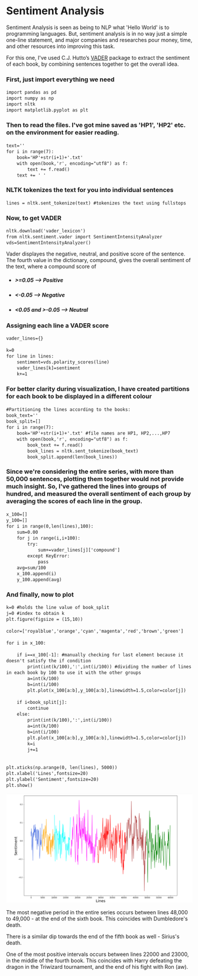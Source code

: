 # Sentiment Analysis

Sentiment Analysis is seen as being to NLP what 'Hello World' is to programming languages. But, sentiment analysis is in no way just a simple one-line statement, and major companies and researches pour money, time, and other resources into improving this task. 

For this one, I've used C.J. Hutto’s [VADER](https://github.com/cjhutto/vaderSentiment) package to extract the sentiment of each book, by combining sentences together to get the overall idea.  

### First, just import everything we need 
```
import pandas as pd
import numpy as np
import nltk
import matplotlib.pyplot as plt
```

### Then to read the files. I've got mine saved as 'HP1', 'HP2' etc. on the environment for easier reading. 
```
text=''
for i in range(7):
    book='HP'+str(i+1)+'.txt'
    with open(book,'r', encoding="utf8") as f:
        text += f.read()
    text += ' '
```

### NLTK tokenizes the text for you into individual sentences
```
lines = nltk.sent_tokenize(text) #tokenizes the text using fullstops
```

### Now, to get VADER
```
nltk.download('vader_lexicon')
from nltk.sentiment.vader import SentimentIntensityAnalyzer
vds=SentimentIntensityAnalyzer()
```

Vader displayes the negative, neutral, and positive score of the sentence. The fourth value in the dictionary, compound, gives the overall sentiment of the text, where a compound score of
* ##### >=0.05 --> Positive
* ##### <-0.05 --> Negative
* ##### <0.05 and >-0.05 --> Neutral

### Assigning each line a VADER score
````
vader_lines={}

k=0
for line in lines:
    sentiment=vds.polarity_scores(line)
    vader_lines[k]=sentiment  
    k+=1
````

### For better clarity during visualization, I have created partitions for each book to be displayed in a different colour
````
#Partitioning the lines according to the books:
book_text=''
book_split=[]
for i in range(7):
    book='HP'+str(i+1)+'.txt' #file names are HP1, HP2,...,HP7
    with open(book,'r', encoding="utf8") as f:
        book_text += f.read()
        book_lines = nltk.sent_tokenize(book_text)
        book_split.append(len(book_lines))
````        
### Since we're considering the entire series, with more than 50,000 sentences, plotting them together would not provide much insight. So, I've gathered the lines into groups of hundred, and measured the overall sentiment of each group by averaging the scores of each line in the group. 

````
x_100=[]
y_100=[]
for i in range(0,len(lines),100):
    sum=0.00
    for j in range(i,i+100):
        try:
            sum+=vader_lines[j]['compound']
        except KeyError:
            pass
    avg=sum/100
    x_100.append(i)
    y_100.append(avg)
````
### And finally, now to plot
````
k=0 #holds the line value of book_split
j=0 #index to obtain k
plt.figure(figsize = (15,10))

color=['royalblue','orange','cyan','magenta','red','brown','green']

for i in x_100:
    
    if i==x_100[-1]: #manually checking for last element because it doesn't satisfy the if condition
        print(int(k/100),':',int(i/100)) #dividing the number of lines in each book by 100 to use it with the other groups 
        a=int(k/100)
        b=int(i/100)
        plt.plot(x_100[a:b],y_100[a:b],linewidth=1.5,color=color[j])

    if i<book_split[j]:
        continue
    else:
        print(int(k/100),':',int(i/100))
        a=int(k/100)
        b=int(i/100)
        plt.plot(x_100[a:b],y_100[a:b],linewidth=1.5,color=color[j])
        k=i
        j+=1
    

plt.xticks(np.arange(0, len(lines), 5000)) 
plt.xlabel('Lines',fontsize=20)
plt.ylabel('Sentiment',fontsize=20)
plt.show() 
````
![Sentiment Analysis Screenshot](HP_Sentiment_Analysis.png?raw=true)

The most negative period in the entire series occurs between lines 48,000 to 49,000 - at the end of the sixth book. This coincides with Dumbledore's death.

There is a similar dip towards the end of the fifth book as well - Sirius's death.

One of the most positive intervals occurs between lines 22000 and 23000, in the middle of the fourth book. This coincides with Harry defeating the dragon in the Triwizard tournament, and the end of his fight with Ron (aw). 

